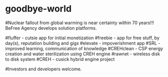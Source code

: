 # goodbye-world
#Nuclear fallout from global warming is near certainty within 70 years!!!  BeFree Agency develops solution platforms.

#fluffer - cutsie app for initial monetization
#freebie - app for free stuff, by day(s), reputation building and gigs
#elevate - impoverishment app
#SRL - improved learning, communication of knowledge
#CREHclean - CSP energy creation and water sterilization using CREH engine
#rawnet - wireless disk to disk system
#CREH - cusick hybrid engine project


#Investors and developers welcome.

